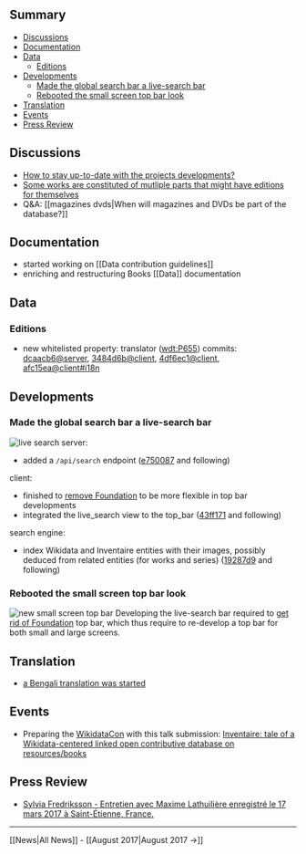 <!-- LANG:EN, title="July 2017"-->

## Summary

- [Discussions](#discussions)
- [Documentation](#documentation)
- [Data](#data)
  - [Editions](#editions)
- [Developments](#developments)
  - [Made the global search bar a live-search bar](#made-the-global-search-bar-a-live-search-bar)
  - [Rebooted the small screen top bar look](#rebooted-the-small-screen-top-bar-look)
- [Translation](#translation)
- [Events](#events)
- [Press Review](#press-review)

## Discussions

* [How to stay up-to-date with the projects developments?](https://github.com/inventaire/inventaire-client/issues/106)
* [Some works are constituted of mutliple parts that might have editions for themselves](https://github.com/inventaire/inventaire/issues/99)
* Q&A: [[magazines dvds|When will magazines and DVDs be part of the database?]]

## Documentation

* started working on [[Data contribution guidelines]]
* enriching and restructuring Books [[Data]] documentation

## Data
### Editions
* new whitelisted property: translator ([wdt:P655](https://www.wikidata.org/wiki/Property:P655))
  commits: [dcaacb6@server](https://github.com/inventaire/inventaire/commit/dcaacb6), [3484d6b@client](https://github.com/inventaire/inventaire-client/commit/3484d6b), [4df6ec1@client](https://github.com/inventaire/inventaire-client/commit/4df6ec1), [afc15ea@client#i18n](https://github.com/inventaire/inventaire-client/commit/afc15ea)

## Developments
### Made the global search bar a live-search bar
![live search](https://user-images.githubusercontent.com/1596934/28589758-b6233602-717f-11e7-9e85-d4cacde83eda.png)
server:
* added a `/api/search` endpoint ([e750087](https://github.com/inventaire/inventaire/commit/e750087) and following)

client:
* finished to [remove Foundation](https://github.com/inventaire/inventaire-client/issues/87) to be more flexible in top bar developments
* integrated the live_search view to the top_bar ([43ff171](https://github.com/inventaire/inventaire-client/commit/43ff171) and following)

search engine:
* index Wikidata and Inventaire entities with their images, possibly deduced from related entities (for works and series) ([19287d9](https://github.com/inventaire/wikidata-subset-search-engine/commit/19287d9) and following)

### Rebooted the small screen top bar look
![new small screen top bar](https://user-images.githubusercontent.com/1596934/28586887-828a4812-7175-11e7-9d33-2da2a9ca07c5.png)
Developing the live-search bar required to [get rid of Foundation](https://github.com/inventaire/inventaire-client/issues/87) top bar, which thus require to re-develop a top bar for both small and large screens.

## Translation
* [a Bengali translation was started](https://www.transifex.com/inventaire/inventaire/)

## Events
* Preparing the [WikidataCon](https://www.wikidata.org/wiki/Wikidata:WikidataCon_2017) with this talk submission: [Inventaire: tale of a Wikidata-centered linked open contributive database on resources/books](https://www.wikidata.org/wiki/Wikidata:WikidataCon_2017/Submissions/Inventaire:_tale_of_a_Wikidata-centered_linked_open_contributive_database_on_resources/books)

## Press Review
* [Sylvia Fredriksson - Entretien avec Maxime Lathuilière enregistré le 17 mars 2017 à Saint-Étienne, France.](https://soundcloud.com/sylviafredriksson/sets/maxime-lathuiliere)

<hr>
[[News|All News]] - [[August 2017|August 2017 →]]